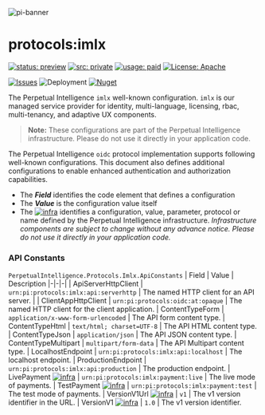 ![pi-banner](https://en.gravatar.com/userimage/152742631/4ab9cb340649391354d65b592b744114.png)

# protocols:imlx
[![status: preview](https://img.shields.io/badge/status-preview-yellow)]()
[![src: private](https://img.shields.io/badge/src-private-red)]()
[![usage: paid](https://img.shields.io/badge/usage-paid-green)]()
[![License: Apache](https://img.shields.io/badge/License-TOS-yellow.svg)](https://opensource.org/licenses/MIT)

[![Issues](https://img.shields.io/github/issues/perpetualintelligence/protocols)](https://github.com/perpetualintelligence/protocols/issues)
![Deployment](https://vsrm.dev.azure.com/perpetualintelligence/_apis/public/Release/badge/4c5f1531-e837-40e9-9e5e-47abaa3fab37/2/2)
[![Nuget](https://img.shields.io/nuget/vpre/PerpetualIntelligence.Protocols)](https://www.nuget.org/packages/PerpetualIntelligence.Protocols)

The Perpetual Intelligence `imlx` well-known configuration. `imlx` is our managed service provider for identity, multi-language, licensing, rbac, multi-tenancy, and adaptive UX components. 
 
> **Note:** These configurations are part of the Perpetual Intelligence infrastructure. Please do not use it directly in your application code.

The Perpetual Intelligence `oidc` protocol implementation supports following well-known configurations. This document also defines additional configurations to enable enhanced authentication and authorization capabilities.

* The ***Field*** identifies the code element that defines a configuration
* The ***Value*** is the configuration value itself
* The [![infra](https://img.shields.io/badge/-infra-red)]() identifies a configuration, value, parameter, protocol or name defined by the Perpetual Intelligence infrastructure. *Infrastructure components are subject to change without any advance notice. Please do not use it directly in your application code.*

### API Constants 
`PerpetualIntelligence.Protocols.Imlx.ApiConstants`
| Field | Value | Description 
|-|-|-|
| ApiServerHttpClient | `urn:pi:protocols:imlx:api:serverhttp` | The named HTTP client for an API server. |
| ClientAppHttpClient | `urn:pi:protocols:oidc:at:opaque` | The named HTTP client for the client application.
| ContentTypeForm | `application/x-www-form-urlencoded` | The API form content type.
| ContentTypeHtml | `text/html; charset=UTF-8` | The API HTML content type.
| ContentTypeJson | `application/json` | The API JSON content type.
| ContentTypeMultipart | `multipart/form-data` | The API Multipart content type.
| LocalhostEndpoint | `urn:pi:protocols:imlx:api:localhost` | The localhost endpoint.
| ProductionEndpoint | `urn:pi:protocols:imlx:api:production` | The production endpoint.
| LivePayment [![infra](https://img.shields.io/badge/-infra-red)]() | `urn:pi:protocols:imlx:payment:live` | The live mode of payments.
| TestPayment [![infra](https://img.shields.io/badge/-infra-red)]() | `urn:pi:protocols:imlx:payment:test` | The test mode of payments.
| VersionV1Url [![infra](https://img.shields.io/badge/-infra-red)]() | `v1` | The v1 version identifier in the URL.
| VersionV1 [![infra](https://img.shields.io/badge/-infra-red)]() | `1.0` | The v1 version identifier.




